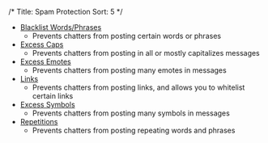 /*
Title: Spam Protection
Sort: 5
*/

* [Blacklist Words/Phrases](https://docs.nightbot.tv/spam-protection/blacklist)
  - Prevents chatters from posting certain words or phrases
* [Excess Caps](https://docs.nightbot.tv/spam-protection/caps)
  - Prevents chatters from posting in all or mostly capitalizes messages
* [Excess Emotes](https://docs.nightbot.tv/spam-protection/emotes)
  - Prevents chatters from posting many emotes in messages
* [Links](https://docs.nightbot.tv/spam-protection/links)
  - Prevents chatters from posting links, and allows you to whitelist certain links
* [Excess Symbols](https://docs.nightbot.tv/spam-protection/symbols)
  - Prevents chatters from posting many symbols in messages
* [Repetitions](https://docs.nightbot.tv/spam-protection/repetitions)
  - Prevents chatters from posting repeating words and phrases
